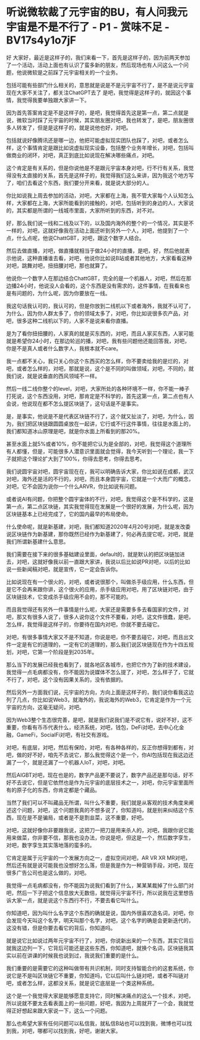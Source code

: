 # 听说微软裁了元宇宙的BU，有人问我元宇宙是不是不行了 - P1 - 赏味不足 - BV17s4y1o7jF

好 大家好，最近是这样子的，我们来看一下，首先是这样子的，因为前两天参加了一个活动，活动上面也有认识了蛮多新的朋友，然后现场也有人问这么一个问题，他说微软是之前踩了元宇宙相关的一个业务。

包括可能有些部门什么相关的，意思就是说是不是元宇宙不行了，是不是说元宇宙现在大家不关注了，都关注ChatGPT去了 是吧，我觉得是这样子的，就因这个事情，我觉得我要单独跟大家讲一下。

因为首先答案肯定是不是这样子的，是吧，我觉得首先这是第一点，第二点就是说，微软当时踩了元宇宙的时候，其实朋友圈对吧，我也转发了，是吧，朋友圈很多人转发了，但是是这样子的，就是说他也好，对吧。

包括就说好像腾讯还是哪一边，他把可能虚拟现实团队也踩了，对吧，或者怎么样，这个事情肯定是跟比如说虚拟现实设备，包括整个业务年增长，对吧，包括叫做商业的闭环，对吧，真正到底比如说现在解决哪些痛点，对吧。

这个肯定是有关系的，但是你说他是不是跟元宇宙本身对吧，行不行有关系，我觉得没有太直接的关系，首先是这样子的，我觉得我们这么来讲，因为我这个地方写了，咱们去看这个东西，我们要分开来看，就是说大部分的人。

你比如说我上周去参加的活动，对吧，大家都在上海，我不管大家每个人认知怎么样，大家都在上海，大家所能看到的接触的，对吧，包括听到的身边的人，大家说的，其实都是所谓的一线城市里面，大家所听到的东西，对不对。

好，那么我们说一线和二线及以下的，以及国内海外的整个的一个情况，其实是不一样的，对吧，这就好像我在活动上面还听到另外一个人，对吧，他提到了一个点，什么点呢，他说ChattGBT，对吧，跟这个数字人结合。

然后去做直播，对吧，做直播就相当于做24小时的直播，是吧，好，然后他就表示他说，这种直播谁去看，对吧，他说你比如说B站或者其他地方，大家看看这种对吧，跳舞对吧，扭扭腰对吧，那也就算了。

他说你一个数字人在那边结合ChattGBT，完全的是一个机器人，对吧，然后在那边播24小时，他说没人会看的，这个东西是没有需求的，这件事情，在我看来也是有问题的，为什么呢，因为你要放在一线。

我这句话我认可的，我认可的，但是你放到二线机以下或者海外，我就不认可了，为什么，因为你人群太多了，你的领域太多了，对吧，你比如说很多农产品，对吧，很多这种二线机以下的，人家不是说来看你直播。

是为了看你扭扭腰的，人家真的就是买东西的，对吧，而且人家买东西，人家可能就是希望你24小时，在那边轮巡的播，对吧，我有些问题他还能回答我，对吧，你是不是真人或者什么数字人，我根本就不care。

我一点都不关心，我只关心你这个东西买的怎么样，你不要卖给我的是烂的，对吧，或者怎么样的，对吧，那就是说，这个是不同的叫做领域，对吧，不同的，就我们说，就是说垂直的西风领域不一样。

然后一线二线你整个的level，对吧，大家所处的各种环境不一样，你不能一棒子打死说，这个东西没用，对吧，那肯定是不科学的，首先这第一点，第二点也有人会说，他说现在都不怎么提区块链了，这句话是不是事实。

是，是事实，他说是不是代表区块链不行了，这个就又扯淡了，对吧，为什么，因为，我们把区块链跟圆圆桌放在一起讲，它行或不行这件事情，往往是水面上的，我们都知道冰山原理是吧，就是你水面上所看到的那20%。

甚至水面上就5%或者10%，你不能把它认为是全部的，对吧，我觉得这个道理所有人都懂，但是，可能很多人潜意识里面就会觉得，我今天听到一个理论，我一下子就把这个理论扩大到了100%，你得去思考，你得去思考。

我们说圆宇宙对吧，圆宇宙现在在，我可以明确告诉大家，你比如说在成都，武汉对吧，海外还是活的不行的，对吧，而且本身圆宇宙，它就是一个大而广的概念，对吧，它不会因为说你一个什么ARVR，你比如说有问题。

或者说AI有问题，你把整个圆宇宙体的不行，对吧，我觉得这个是不科学的，这是第一点，第二点区块链，其实我觉得现在发展是一个很好的发展，为什么呢，因为区块链基本上已经完成了，它的国内最早的布局使命。

什么使命呢，就是新基建，对吧，我们都知道2020年4月20号对吧，就是发改委说区块链作为新基建，那你既然已经作为新基建了，何必再去提它呢，对吧，就是我们所谓新基建什么意思。

我们需要在接下来的很多基础建设里面，default的，就是默认的把区块链加进去，对吧，这就好像我以前一直跟大家讲，我说以后比如说PR对吧，以后的比如说一些新闻稿对吧，就是宣传，它一定会告诉你。

比如说现在有一个很火的，对吧，或者说很那个，叫做杀手级应用，什么东西，但是它不会再来跟你讲，这个很火的应用，杀手级应用对吧，用了区块链对吧，由于区块链技术，它变成杀手级应用不会的，那不可能的。

而且我觉得还有另外一件事情是什么呢，大家还是需要多多去看国家的文件，对吧，那又有很多人说了，很多人说你这个文件不要看，对吧，这文件很蠢，是吧，怎么样，我觉得是这样子的，你要待在国内对吧，你就不要去碰它。

对吧，有很多事情大家又不是不知道，你说是吧，你不要去碰它，对吧，而且出文件一定是有它的道理的，一定有它的道理的，那么我们说区块链现在作为十四五规划，对吧，它第一个阶段是到2035年。

那么当下的发展已经我也看到了，就各地区各城市，也把它作为了新的技术建设，我觉得一点毛病都没有，你不能因为说媒体不怎么提了，对吧，怎么样子了，它就不行了，对吧，这个没有因果关系的，没有依据的。

然后另外一方面我们说，元宇宙的方向，方向上面是这样子的，我们说你看我这边列了几点，你比如说Web3，就海外的，我说海外的Web3，它肯定是作为一个元宇宙的方向，这毫无疑问，对吧。

因为Web3整个生态很完善，是吧，就是我们说我们是不说它有，说好不好，这不重要，你看有币币代表什么，经济系统，对吧，钱包，DeFi对吧，去中心化金融，GameFi，SocialFi对吧，有社交有游戏。

对吧，有底层，对吧，然后有保险，对吧，有各种各样的，反正你想得到都有，对吧，做的好不好，咱先不去说它，那么我觉得这个是一个，你AI包括现在我这边还漏了一个，就是还漏了一个机器人IoT，对吧，对吧。

然后AIGBT对吧，现在也是的，数字产品更不要说了，数字产品还是那句话，好不好不去说它，但是它依然也是作为元宇宙的底层技术之一，对吧，你元宇宙里面所有的原子化的东西，你肯定都是个藏品。

当然了我们可以不叫藏品无所谓，叫什么不重要，我们就是从客观的技术角度来阐述这个问题，对吧，这个问题我真的不想多说了，你知道吗，就是别来纠结这个东西，现在是不是骗局，或者是不是割韭菜，这不重要，好吧。

对吧，这就好像你非要跟我说，这把刀一把刀是用来杀人的，对吧，我跟你说它能用来做菜，你非要不信，那我也没办法，你说是吧，但这是一个，然后数字孪生，对吧，数字孪生其实落地落的蛮多的。

它肯定是属于元宇宙的一个发展方向之一，虚拟空间对吧，AR VR XR MR对吧，然后还有就是说可能我也没想好怎么落，但是我是作为一种营销手段，对吧，现在很多广告公司也是这么做的，对吧。

我觉得一点毛病都没有，你不能因为说我们看到了什么，某某某裁掉了什么部门对吧，然后一下子把这个信息放大无数倍，就觉得元宇宙不行，所以说我在这里想告诉大家一点，就是说这个东西行不行，不要去看它叫什么。

你知道吧，因为叫什么名字这个东西的确就是说，国内外很喜欢造名词，对吧，你会发现今天叫这个名字，明天叫那个名字，对吧，这个名字的确是会更新迭代的，这没有错，但是你要去看它的背后，你知道吗。

就是说它比如说过两年元宇宙不行了，对吧，你说新出来的一个东西，其实它背后就我这边列一下，它背后可能还是这些东西，你知道吧，就换个名词，区块链我其实以前在讲课的时候我也说到过，我说我们重要的是什么。

我们重要的是需要它的这种叫做带有共识机制，同时支持智能合约的这套系统，你说它是不是叫区块链它不重要，你知道吗，它以后叫什么链对吧，或者不叫链对吧，或者怎么样，这都没关系，就是说它底层是一个类这种系统。

这个是一个我觉得大家是能够愿意支持它，同时解决痛点的这么一个技术，对吧，所以说就不要太去看表面上的一些问题，好吧，我因为上周就开了一个会，我就觉得正好想起来跟大家说一下，这么一个问题。

那么也希望大家有任何问题可以私信我，就私信B站也可以找到我，微博也可以找到我，对吧，哪都可以找到我，好吧，谢谢大家。

